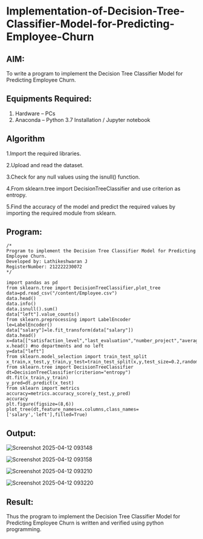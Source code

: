 # Implementation-of-Decision-Tree-Classifier-Model-for-Predicting-Employee-Churn

## AIM:
To write a program to implement the Decision Tree Classifier Model for Predicting Employee Churn.

## Equipments Required:
1. Hardware – PCs
2. Anaconda – Python 3.7 Installation / Jupyter notebook

## Algorithm
1.Import the required libraries.

2.Upload and read the dataset.

3.Check for any null values using the isnull() function.

4.From sklearn.tree import DecisionTreeClassifier and use criterion as entropy.

5.Find the accuracy of the model and predict the required values by importing the required module from sklearn. 

## Program:
```
/*
Program to implement the Decision Tree Classifier Model for Predicting Employee Churn.
Developed by: Lathikeshwaran J
RegisterNumber: 212222230072
*/
```
```
import pandas as pd
from sklearn.tree import DecisionTreeClassifier,plot_tree
data=pd.read_csv("/content/Employee.csv")
data.head()
data.info()
data.isnull().sum()
data["left"].value_counts()
from sklearn.preprocessing import LabelEncoder
le=LabelEncoder()
data["salary"]=le.fit_transform(data["salary"])
data.head()
x=data[["satisfaction_level","last_evaluation","number_project","average_montly_hours","t
x.head() #no departments and no left
y=data["left"]
from sklearn.model_selection import train_test_split
x_train,x_test,y_train,y_test=train_test_split(x,y,test_size=0.2,random_state=100)
from sklearn.tree import DecisionTreeClassifier
dt=DecisionTreeClassifier(criterion="entropy")
dt.fit(x_train,y_train)
y_pred=dt.predict(x_test)
from sklearn import metrics
accuracy=metrics.accuracy_score(y_test,y_pred)
accuracy
plt.figure(figsize=(8,6))
plot_tree(dt,feature_names=x.columns,class_names=['salary','left'],filled=True)
```
## Output:

![Screenshot 2025-04-12 093148](https://github.com/user-attachments/assets/d0b866a0-bf20-4447-aa03-6549aa9f1078)

![Screenshot 2025-04-12 093158](https://github.com/user-attachments/assets/eacfbf4d-83c6-4eb8-b531-84b798636b8b)

![Screenshot 2025-04-12 093210](https://github.com/user-attachments/assets/8efb2359-cb3b-49d6-b07c-084e51c558a3)

![Screenshot 2025-04-12 093220](https://github.com/user-attachments/assets/211d24c4-8177-4dbe-9b0d-90f4d35c0092)

## Result:
Thus the program to implement the  Decision Tree Classifier Model for Predicting Employee Churn is written and verified using python programming.
